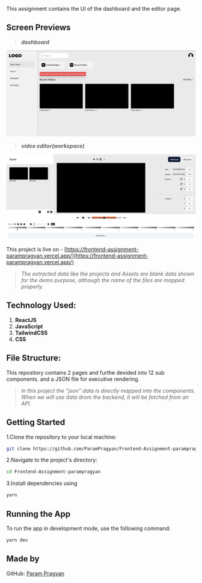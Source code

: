 This assignment contains the UI of the dashboard and the editor page.

## Screen Previews

<blockquote><b><i>dashboard</i></b></blockquote>

![alt text](public/ss1.png)

<blockquote><b><i>video editor(workspace)</i></b></blockquote>

![alt text](public/ss2.png)

This project is live on - [https://frontend-assignment-parampragyan.vercel.app/](https://frontend-assignment-parampragyan.vercel.app/)


> <i> The extracted data like the projects and Assets are blank data shown for the demo purpose, although the name of the files are mapped properly.</i>


## Technology Used:

1. **ReactJS**
2. **JavaScript**
3. **TailwindCSS**
4. **CSS**



## File Structure:

This repository contains 2 pages and furthe devided into 12 sub components. and a JSON file for executive rendering.

> <i> In this project the "json" data is directly mapped into the components. When we will use data drom the backend, it will be fetched from an API.</i>

## Getting Started

1.Clone the repository to your local machine:

```bash
git clone https://github.com/ParamPragyan/Frontend-Assignment-parampragyan.git
```

2.Navigate to the project's directory:

```bash
cd Frontend-Assignment-parampragyan
```

3.Install dependencies using

```bash
yarn
```

## Running the App

To run the app in development mode, use the following command:


```bash
yarn dev
```
## Made by

GitHub: [Param Pragyan](https://github.com/ParamPragyan)